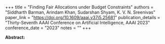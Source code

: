 +++
title = "Finding Fair Allocations under Budget Constraints"
authors = "Siddharth Barman, Arindam Khan, Sudarshan Shyam, K. V. N. Sreenivas"
paper_link = "https://doi.org/10.1609/aaai.v37i5.25681"
publication_details = "Thirty-Seventh AAAI Conference on Artificial Intelligence,  AAAI 2023"
conference_date = "2023"
notes = ""
+++

<b>Abstract:</b>
